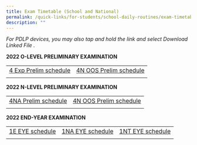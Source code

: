```yaml
---
title: Exam Timetable (School and National)
permalink: /quick-links/for-students/school-daily-routines/exam-timetable-school-national/
description: ""
---
```

_For PDLP devices, you may also tap and hold the link and select Download Linked File ._

**2022 O-LEVEL PRELIMINARY EXAMINATION**

| | | 
| -------- | -------- | 
| [4 Exp Prelim schedule](/files/2022%20O%20level%20Prelim%20Timetable_4E_Final_%20updated%2019%20Aug.pdf) | [4N OOS Prelim schedule](/files/2022%20O%20level%20Prelim%20Timetable_4N%20OOS_Final%20updated%2019%20Aug.pdf) | 
| | |

**2022 N-LEVEL PRELIMINARY EXAMINATION**

| | | 
| -------- | -------- | 
| [4NA Prelim schedule](/files/2022%20N%20Prelim%20Timetable_4NA_22%20Jul%2022.pdf) | [4N OOS Prelim schedule](/files/2022%20N%20Prelim%20Timetable_4NT_24%20June%2022.pdf) | 
| | |

**2022 END-YEAR EXAMINATION**

| | | |
| -------- | -------- | -------- | 
| [1E EYE schedule](/files/EYE_1E_29%20Aug.pdf) | [1NA EYE schedule](/files/EYE_1NA_29%20Aug.pdf) | [1NT EYE schedule](/files/Updated%201NT%20EYE%20PG.pdf)  |
| | | | 